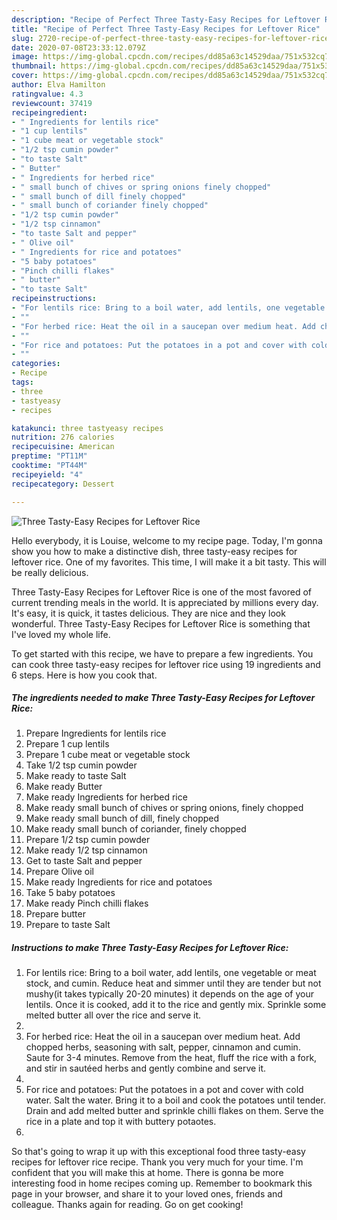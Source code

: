 ```yaml
---
description: "Recipe of Perfect Three Tasty-Easy Recipes for Leftover Rice"
title: "Recipe of Perfect Three Tasty-Easy Recipes for Leftover Rice"
slug: 2720-recipe-of-perfect-three-tasty-easy-recipes-for-leftover-rice
date: 2020-07-08T23:33:12.079Z
image: https://img-global.cpcdn.com/recipes/dd85a63c14529daa/751x532cq70/three-tasty-easy-recipes-for-leftover-rice-recipe-main-photo.jpg
thumbnail: https://img-global.cpcdn.com/recipes/dd85a63c14529daa/751x532cq70/three-tasty-easy-recipes-for-leftover-rice-recipe-main-photo.jpg
cover: https://img-global.cpcdn.com/recipes/dd85a63c14529daa/751x532cq70/three-tasty-easy-recipes-for-leftover-rice-recipe-main-photo.jpg
author: Elva Hamilton
ratingvalue: 4.3
reviewcount: 37419
recipeingredient:
- " Ingredients for lentils rice"
- "1 cup lentils"
- "1 cube meat or vegetable stock"
- "1/2 tsp cumin powder"
- "to taste Salt"
- " Butter"
- " Ingredients for herbed rice"
- " small bunch of chives or spring onions finely chopped"
- " small bunch of dill finely chopped"
- " small bunch of coriander finely chopped"
- "1/2 tsp cumin powder"
- "1/2 tsp cinnamon"
- "to taste Salt and pepper"
- " Olive oil"
- " Ingredients for rice and potatoes"
- "5 baby potatoes"
- "Pinch chilli flakes"
- " butter"
- "to taste Salt"
recipeinstructions:
- "For lentils rice: Bring to a boil water, add lentils, one vegetable or meat stock, and cumin. Reduce heat and simmer until they are tender but not mushy(it takes typically 20-20 minutes) it depends on the age of your lentils. Once it is cooked, add it to the rice and gently mix. Sprinkle some melted butter all over the rice and serve it."
- ""
- "For herbed rice: Heat the oil in a saucepan over medium heat. Add chopped herbs, seasoning with salt, pepper, cinnamon and cumin. Saute for 3-4 minutes. Remove from the heat, fluff the rice with a fork, and stir in sautéed herbs and gently combine and serve it."
- ""
- "For rice and potatoes: Put the potatoes in a pot and cover with cold water. Salt the water. Bring it to a boil and cook the potatoes until tender. Drain and add melted butter and sprinkle chilli flakes on them. Serve the rice in a plate and top it with buttery potaotes."
- ""
categories:
- Recipe
tags:
- three
- tastyeasy
- recipes

katakunci: three tastyeasy recipes 
nutrition: 276 calories
recipecuisine: American
preptime: "PT11M"
cooktime: "PT44M"
recipeyield: "4"
recipecategory: Dessert

---
```



![Three Tasty-Easy Recipes for Leftover Rice](https://img-global.cpcdn.com/recipes/dd85a63c14529daa/751x532cq70/three-tasty-easy-recipes-for-leftover-rice-recipe-main-photo.jpg)

Hello everybody, it is Louise, welcome to my recipe page. Today, I'm gonna show you how to make a distinctive dish, three tasty-easy recipes for leftover rice. One of my favorites. This time, I will make it a bit tasty. This will be really delicious.

Three Tasty-Easy Recipes for Leftover Rice is one of the most favored of current trending meals in the world. It is appreciated by millions every day. It's easy, it is quick, it tastes delicious. They are nice and they look wonderful. Three Tasty-Easy Recipes for Leftover Rice is something that I've loved my whole life.




To get started with this recipe, we have to prepare a few ingredients. You can cook three tasty-easy recipes for leftover rice using 19 ingredients and 6 steps. Here is how you cook that.

<!--inarticleads1-->

##### The ingredients needed to make Three Tasty-Easy Recipes for Leftover Rice:

1. Prepare  Ingredients for lentils rice
1. Prepare 1 cup lentils
1. Prepare 1 cube meat or vegetable stock
1. Take 1/2 tsp cumin powder
1. Make ready to taste Salt
1. Make ready  Butter
1. Make ready  Ingredients for herbed rice
1. Make ready  small bunch of chives or spring onions, finely chopped
1. Make ready  small bunch of dill, finely chopped
1. Make ready  small bunch of coriander, finely chopped
1. Prepare 1/2 tsp cumin powder
1. Make ready 1/2 tsp cinnamon
1. Get to taste Salt and pepper
1. Prepare  Olive oil
1. Make ready  Ingredients for rice and potatoes
1. Take 5 baby potatoes
1. Make ready Pinch chilli flakes
1. Prepare  butter
1. Prepare to taste Salt




<!--inarticleads2-->

##### Instructions to make Three Tasty-Easy Recipes for Leftover Rice:

1. For lentils rice: Bring to a boil water, add lentils, one vegetable or meat stock, and cumin. Reduce heat and simmer until they are tender but not mushy(it takes typically 20-20 minutes) it depends on the age of your lentils. Once it is cooked, add it to the rice and gently mix. Sprinkle some melted butter all over the rice and serve it.
1. 
1. For herbed rice: Heat the oil in a saucepan over medium heat. Add chopped herbs, seasoning with salt, pepper, cinnamon and cumin. Saute for 3-4 minutes. Remove from the heat, fluff the rice with a fork, and stir in sautéed herbs and gently combine and serve it.
1. 
1. For rice and potatoes: Put the potatoes in a pot and cover with cold water. Salt the water. Bring it to a boil and cook the potatoes until tender. Drain and add melted butter and sprinkle chilli flakes on them. Serve the rice in a plate and top it with buttery potaotes.
1. 




So that's going to wrap it up with this exceptional food three tasty-easy recipes for leftover rice recipe. Thank you very much for your time. I'm confident that you will make this at home. There is gonna be more interesting food in home recipes coming up. Remember to bookmark this page in your browser, and share it to your loved ones, friends and colleague. Thanks again for reading. Go on get cooking!
